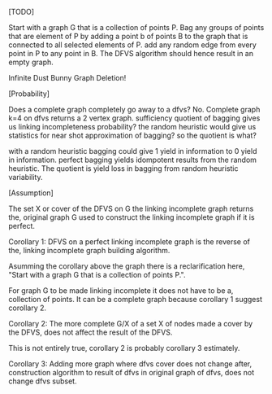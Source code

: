 [TODO]

Start with a graph G that is a collection of points P.
Bag any groups of points that are element of P by adding a point b of points B to the graph that is connected to all selected elements of P.
add any random edge from every point in P to any point in B.
The DFVS algorithm should hence result in an empty graph.

Infinite Dust Bunny Graph Deletion!

[Probability] 

Does a complete graph completely go away to a dfvs? No.
Complete graph k=4 on dfvs returns a 2 vertex graph.
sufficiency quotient of bagging gives us linking incompleteness probability?
the random heuristic would give us statistics for near shot approximation of bagging?
so the quotient is what?

with a random heuristic bagging could give 1 yield in information to 0 yield in information.
perfect bagging yields idompotent results from the random heuristic. 
The quotient is yield loss in bagging from random heuristic variability.

[Assumption]

The set X or cover of the DFVS on G the linking incomplete graph returns the,
original graph G used to construct the linking incomplete graph if it is perfect.

Corollary 1: DFVS on a perfect linking incomplete graph is the reverse of the, 
linking incomplete graph building algorithm.

Asumming the corollary above the graph there is a reclarification here,
"Start with a graph G that is a collection of points P.".

For graph G to be made linking incomplete it does not have to be a,
collection of points. It can be a complete graph because corollary 1
suggest corollary 2.

Corollary 2: The more complete G/X of a set X of nodes made a cover by the DFVS,
does not affect the result of the DFVS.

This is not entirely true, corollary 2 is probably corollary 3 estimately. 

Corollary 3: Adding more graph where dfvs cover does not change after,
construction algorithm to result of dfvs in original graph of dfvs,
does not change dfvs subset.